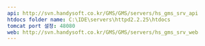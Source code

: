 ```yaml
---
api: http://svn.handysoft.co.kr/GMS/GMS/servers/hs_gms_srv_api
htdocs folder name: C:\IDE\servers\httpd2.2.25\htdocs
tomcat port 설정: 48080
web: http://svn.handysoft.co.kr/GMS/GMS/servers/hs_gms_srv_web
---
```

